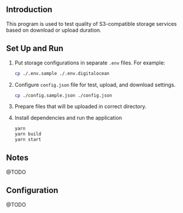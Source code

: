 ## Introduction

This program is used to test quality of S3-compatible storage services based on download or upload duration.

## Set Up and Run

1. Put storage configurations in separate `.env` files. For example:

    ```bash
    cp ./.env.sample ./.env.digitalocean
    ```
1. Configure `config.json` file for test, upload, and download settings.
    
    ```bash
    cp ./config.sample.json ./config.json
    ```
1. Prepare files that will be uploaded in correct directory.
1. Install dependencies and run the application
    ```bash
    yarn
    yarn build
    yarn start
    ```

## Notes
@TODO

## Configuration
@TODO